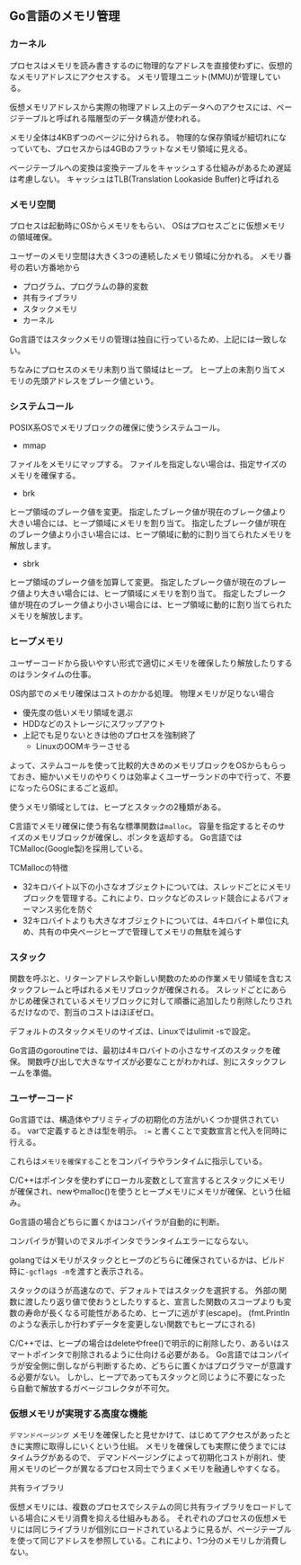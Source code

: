 ## Go言語のメモリ管理

### カーネル

プロセスはメモリを読み書きするのに物理的なアドレスを直接使わずに、仮想的なメモリアドレスにアクセスする。
メモリ管理ユニット(MMU)が管理している。

仮想メモリアドレスから実際の物理アドレス上のデータへのアクセスには、ページテーブルと呼ばれる階層型のデータ構造が使われる。

メモリ全体は4KBずつのページに分けられる。
物理的な保存領域が細切れになっていても、プロセスからは4GBのフラットなメモリ領域に見える。

ページテーブルへの変換は変換テーブルをキャッシュする仕組みがあるため遅延は考慮しない。
キャッシュはTLB(Translation Lookaside Buffer)と呼ばれる

### メモリ空間

プロセスは起動時にOSからメモリをもらい、 OSはプロセスごとに仮想メモリの領域確保。

ユーザーのメモリ空間は大きく3つの連続したメモリ領域に分かれる。
メモリ番号の若い方番地から

- プログラム、プログラムの静的変数
- 共有ライブラリ
- スタックメモリ
- カーネル

Go言語ではスタックメモリの管理は独自に行っているため、上記には一致しない。

ちなみにプロセスのメモリ未割り当て領域はヒープ。
ヒープ上の未割り当てメモリの先頭アドレスをブレーク値という。

### システムコール

POSIX系OSでメモリブロックの確保に使うシステムコール。


- mmap

ファイルをメモリにマップする。
ファイルを指定しない場合は、指定サイズのメモリを確保する。

- brk

ヒープ領域のブレーク値を変更。
指定したブレーク値が現在のブレーク値より大きい場合には、ヒープ領域にメモリを割り当て。
指定したブレーク値が現在のブレーク値より小さい場合には、ヒープ領域に動的に割り当てられたメモリを解放します。

- sbrk

ヒープ領域のブレーク値を加算して変更。
指定したブレーク値が現在のブレーク値より大きい場合には、ヒープ領域にメモリを割り当て。
指定したブレーク値が現在のブレーク値より小さい場合には、ヒープ領域に動的に割り当てられたメモリを解放します。

### ヒープメモリ

ユーザーコードから扱いやすい形式で適切にメモリを確保したり解放したりするのはランタイムの仕事。

OS内部でのメモリ確保はコストのかかる処理。 
物理メモリが足りない場合

- 優先度の低いメモリ領域を選ぶ
- HDDなどのストレージにスワップアウト
- 上記でも足りないときは他のプロセスを強制終了
    - LinuxのOOMキラーさせる

よって、ステムコールを使って比較的大きめのメモリブロックをOSからもらっておき、細かいメモリのやりくりは効率よくユーザーランドの中で行って、不要になったらOSにまるごと返却。

使うメモリ領域としては、ヒープとスタックの2種類がある。

C言語でメモリ確保に使う有名な標準関数は`malloc`。
容量を指定するとそのサイズのメモリブロックが確保し、ポンタを返却する。
Go言語ではTCMalloc(Google製)を採用している。

TCMallocの特徴
- 32キロバイト以下の小さなオブジェクトについては、スレッドごとにメモリブロックを管理する。これにより、ロックなどのスレッド競合によるパフォーマンス劣化を防ぐ
- 32キロバイトよりも大きなオブジェクトについては、4キロバイト単位に丸め、共有の中央ページヒープで管理してメモリの無駄を減らす

### スタック

関数を呼ぶと、リターンアドレスや新しい関数のための作業メモリ領域を含むスタックフレームと呼ばれるメモリブロックが確保される。
スレッドごとにあらかじめ確保されているメモリブロックに対して順番に追加したり削除したりされるだけなので、割当のコストはほぼゼロ。

デフォルトのスタックメモリのサイズは、Linuxではulimit -sで設定。

Go言語のgoroutineでは、最初は4キロバイトの小さなサイズのスタックを確保。
関数呼び出しで大きなサイズが必要なことがわかれば、別にスタックフレームを準備。

### ユーザーコード

Go言語では、構造体やプリミティブの初期化の方法がいくつか提供されている。
varで定義するときは型を明示。
`:=` と書くことで変数宣言と代入を同時に行える。

これらは`メモリを確保する`ことをコンパイラやランタイムに指示している。

C/C++はポインタを使わずにローカル変数として宣言するとスタックにメモリが確保され、newやmalloc()を使うとヒープメモリにメモリが確保、という仕組み。 

Go言語の場合どちらに置くかはコンパイラが自動的に判断。

コンパイラが賢いのでヌルポインタでランタイムエラーにならない。

golangではメモリがスタックとヒープのどちらに確保されているかは、ビルド時に`-gcflags -m`を渡すと表示される。

スタックのほうが高速なので、デフォルトではスタックを選択する。
外部の関数に渡したり返り値で使おうとしたりすると、宣言した関数のスコープよりも変数の寿命が長くなる可能性があるため、ヒープに逃がす(escape)。
(fmt.Printlnのような表示しか行わずデータを変更しない関数でもヒープにされる)

C/C++では、ヒープの場合はdeleteやfree()で明示的に削除したり、あるいはスマートポインタで削除されるように仕向ける必要がある。
Go言語ではコンパイラが安全側に倒しながら判断するため、どちらに置くかはプログラマーが意識する必要がない。
しかし、ヒープであってもスタックと同じように不要になったら自動で解放するガベージコレクタが不可欠。

### 仮想メモリが実現する高度な機能

`デマンドページング`
メモリを確保したと見せかけて、はじめてアクセスがあったときに実際に取得しにいくという仕組。
メモリを確保しても実際に使うまでにはタイムラグがあるので、
デマンドページングによって初期化コストが削れ、使用メモリのピークが異なるプロセス同士でうまくメモリを融通しやすくなる。

共有ライブラリ

仮想メモリには、複数のプロセスでシステムの同じ共有ライブラリをロードしている場合にメモリ消費を抑える仕組みもある。
それぞれのプロセスの仮想メモリには同じライブラリが個別にロードされているように見るが、ページテーブルを使って同じアドレスを参照している。これにより、1つ分のメモリしか消費しない。
